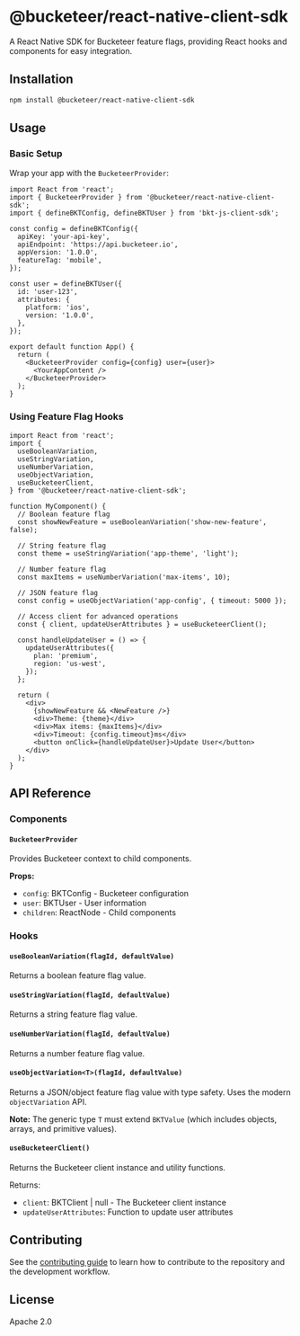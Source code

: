 # @bucketeer/react-native-client-sdk

A React Native SDK for Bucketeer feature flags, providing React hooks and components for easy integration.

## Installation

```sh
npm install @bucketeer/react-native-client-sdk
```

## Usage

### Basic Setup

Wrap your app with the `BucketeerProvider`:

```tsx
import React from 'react';
import { BucketeerProvider } from '@bucketeer/react-native-client-sdk';
import { defineBKTConfig, defineBKTUser } from 'bkt-js-client-sdk';

const config = defineBKTConfig({
  apiKey: 'your-api-key',
  apiEndpoint: 'https://api.bucketeer.io',
  appVersion: '1.0.0',
  featureTag: 'mobile',
});

const user = defineBKTUser({
  id: 'user-123',
  attributes: {
    platform: 'ios',
    version: '1.0.0',
  },
});

export default function App() {
  return (
    <BucketeerProvider config={config} user={user}>
      <YourAppContent />
    </BucketeerProvider>
  );
}
```

### Using Feature Flag Hooks

```tsx
import React from 'react';
import {
  useBooleanVariation,
  useStringVariation,
  useNumberVariation,
  useObjectVariation,
  useBucketeerClient,
} from '@bucketeer/react-native-client-sdk';

function MyComponent() {
  // Boolean feature flag
  const showNewFeature = useBooleanVariation('show-new-feature', false);
  
  // String feature flag
  const theme = useStringVariation('app-theme', 'light');
  
  // Number feature flag
  const maxItems = useNumberVariation('max-items', 10);
  
  // JSON feature flag
  const config = useObjectVariation('app-config', { timeout: 5000 });
  
  // Access client for advanced operations
  const { client, updateUserAttributes } = useBucketeerClient();
  
  const handleUpdateUser = () => {
    updateUserAttributes({
      plan: 'premium',
      region: 'us-west',
    });
  };

  return (
    <div>
      {showNewFeature && <NewFeature />}
      <div>Theme: {theme}</div>
      <div>Max items: {maxItems}</div>
      <div>Timeout: {config.timeout}ms</div>
      <button onClick={handleUpdateUser}>Update User</button>
    </div>
  );
}
```

## API Reference

### Components

#### `BucketeerProvider`

Provides Bucketeer context to child components.

**Props:**
- `config`: BKTConfig - Bucketeer configuration
- `user`: BKTUser - User information
- `children`: ReactNode - Child components

### Hooks

#### `useBooleanVariation(flagId, defaultValue)`

Returns a boolean feature flag value.

#### `useStringVariation(flagId, defaultValue)`

Returns a string feature flag value.

#### `useNumberVariation(flagId, defaultValue)`

Returns a number feature flag value.

#### `useObjectVariation<T>(flagId, defaultValue)`

Returns a JSON/object feature flag value with type safety. Uses the modern `objectVariation` API.

**Note:** The generic type `T` must extend `BKTValue` (which includes objects, arrays, and primitive values).

#### `useBucketeerClient()`

Returns the Bucketeer client instance and utility functions.

Returns:
- `client`: BKTClient | null - The Bucketeer client instance
- `updateUserAttributes`: Function to update user attributes

## Contributing

See the [contributing guide](CONTRIBUTING.md) to learn how to contribute to the repository and the development workflow.

## License

Apache 2.0
